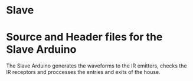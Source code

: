 Slave
=====

Source and Header files for the Slave Arduino
=====

The Slave Arduino generates the waveforms to the IR emitters, checks the IR receptors and proccesses the entries and exits of the house.

